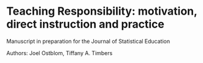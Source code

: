 # Teaching Responsibility: motivation, direct instruction and practice
Manuscript in preparation for the Journal of Statistical Education

Authors: Joel Ostblom, Tiffany A. Timbers
